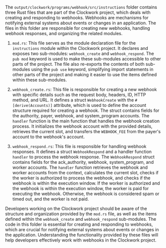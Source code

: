 
The `output/clockwork/programs/webhook/src/instructions` folder contains three Rust files that are part of the Clockwork project, which deals with creating and responding to webhooks. Webhooks are mechanisms for notifying external systems about events or changes in an application. The files in this folder are responsible for creating new webhooks, handling webhook responses, and organizing the related modules.

1. `mod.rs`: This file serves as the module declaration file for the `instructions` module within the Clockwork project. It declares and exposes two sub-modules: `webhook_create` and `webhook_respond`. The `pub mod` keyword is used to make these sub-modules accessible to other parts of the project. The file also re-exports the contents of both sub-modules using the `pub use` keyword, simplifying import statements in other parts of the project and making it easier to use the items defined within these sub-modules.

2. `webhook_create.rs`: This file is responsible for creating a new webhook with specific details such as the request body, headers, ID, HTTP method, and URL. It defines a struct `WebhookCreate` with the `#[derive(Accounts)]` attribute, which is used to define the account structure required for creating a webhook. The struct contains fields for the authority, payer, webhook, and system_program accounts. The `handler` function is the main function that handles the webhook creation process. It initializes the webhook account with the provided details, retrieves the current slot, and transfers the `WEBHOOK_FEE` from the payer's account to the webhook's account.

3. `webhook_respond.rs`: This file is responsible for handling webhook responses. It defines a struct `WebhookRespond` and a handler function `handler` to process the webhook response. The `WebhookRespond` struct contains fields for the ack_authority, webhook, system_program, and worker accounts. The `handler` function retrieves the webhook and worker accounts from the context, calculates the current slot, checks if the worker is authorized to process the webhook, and checks if the webhook is within the execution window. If the worker is authorized and the webhook is within the execution window, the worker is paid for executing the webhook. Otherwise, the webhook is considered spam or timed out, and the worker is not paid.

Developers working on the Clockwork project should be aware of the structure and organization provided by the `mod.rs` file, as well as the items defined within the `webhook_create` and `webhook_respond` sub-modules. The code in this folder is essential for creating and responding to webhooks, which are crucial for notifying external systems about events or changes in the application. Understanding the functionality provided by these files will help developers effectively work with webhooks in the Clockwork project.

    
